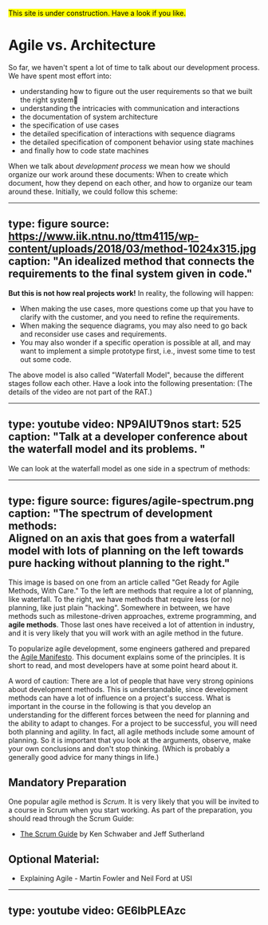 <mark>This site is under construction. Have a look if you like.</mark>


# Agile vs. Architecture




So far, we haven't spent a lot of time to talk about our development process. We have spent most effort into: 

* understanding how to figure out the user requirements so that we built the right system
* understanding the intricacies with communication and interactions
* the documentation of system architecture
* the specification of use cases
* the detailed specification of interactions with sequence diagrams
* the detailed specification of component behavior using state machines
* and finally how to code state machines

When we talk about *development process* we mean how we should organize our work around these documents:
When to create which document, how they depend on each other, and how to organize our team around these.
Initially, we could follow this scheme:

---
type: figure
source: https://www.iik.ntnu.no/ttm4115/wp-content/uploads/2018/03/method-1024x315.jpg
caption:
  "An idealized method that connects the requirements to the final system given in code."
--- 

**But this is not how real projects work!** In reality, the following will happen:

* When making the use cases, more questions come up that you have to clarify with the customer, and you need to refine the requirements. 
* When making the sequence diagrams, you may also need to go back and reconsider use cases and requirements. 
* You may also wonder if a specific operation is possible at all, and may want to implement a simple prototype first, i.e., invest some time to test out some code. 


The above model is also called "Waterfall Model", because the different stages follow each other. 
Have a look into the following presentation: (The details of the video are not part of the RAT.)



---
type: youtube
video: NP9AIUT9nos
start: 525
caption: 
  "Talk at a developer conference about the waterfall model and its problems. "
---


We can look at the waterfall model as one side in a spectrum of methods:

---
type: figure
source: figures/agile-spectrum.png
caption:
  "**The spectrum of development methods:**  
  Aligned on an axis that goes from a waterfall model with lots of planning
  on the left towards pure hacking without planning to the right."
---

This image is based on one from an article called "Get Ready for Agile Methods, With Care." To the left are methods that require a lot of planning, like waterfall.  To the right, we have methods that require less (or no) planning, like just plain "hacking". Somewhere in between, we have methods such as milestone-driven approaches, extreme programming, and **agile methods**. Those last ones have received a lot of attention in industry, and it is very likely that you will work with an agile method in the future. 

To popularize agile development, some engineers gathered and prepared the [Agile Manifesto](https://www.agilealliance.org/agile101/the-agile-manifesto/). This document explains some of the principles. It is short to read, and most developers have at some point heard about it.

A word of caution: There are a lot of people that have very strong opinions about development methods. This is understandable, since development methods can have a lot of influence on a project's success. What is important in the course in the following is that you develop an understanding for the different forces between the need for planning and the ability to adapt to changes. For a project to be successful, you will need both planning and agility. In fact, all agile methods include some amount of planning. So it is important that you look at the arguments, observe, make your own conclusions and don't stop thinking. (Which is probably a generally good advice for many things in life.)


## Mandatory Preparation

One popular agile method is *Scrum*. It is very likely that you will be invited to a course in Scrum when you start working. 
As part of the preparation, you should read through the Scrum Guide:

* [The Scrum Guide](http://www.scrumguides.org/docs/scrumguide/v1/scrum-guide-us.pdf) by Ken Schwaber and Jeff Sutherland



## Optional Material:

* Explaining Agile - Martin Fowler and Neil Ford at USI


---
type: youtube
video: GE6lbPLEAzc
---

